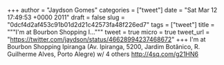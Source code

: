
+++
author = "Jaydson Gomes"
categories = ["tweet"]
date = "Sat Mar 12 17:49:53 +0000 2011"
draft = false
slug = "0dcf4d2af453c91b01d2d21c42573fa48f226ed7"
tags = ["tweet"]
title = """I'm at Bourbon Shopping I..."""
tweet = true
micro = true
tweet_url = "https://twitter.com/jaydson/status/46628994237468672"
+++
I'm at Bourbon Shopping Ipiranga (Av. Ipiranga, 5200, Jardim Botânico, R. Guilherme Alves, Porto Alegre) w/ 4 others http://4sq.com/g21HN6
